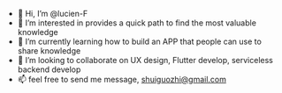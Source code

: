 - 👋 Hi, I’m @lucien-F
- 👀 I’m interested in provides a quick path to find the most valuable knowledge
- 🌱 I’m currently learning how to build an APP that people can use to share knowledge
- 💞️ I’m looking to collaborate on UX design, Flutter develop, serviceless backend develop
- 📫 feel free to send me message, shuiguozhi@gmail.com

<!---
lucien-F/lucien-F is a ✨ special ✨ repository because its `README.md` (this file) appears on your GitHub profile.
You can click the Preview link to take a look at your changes.
--->
